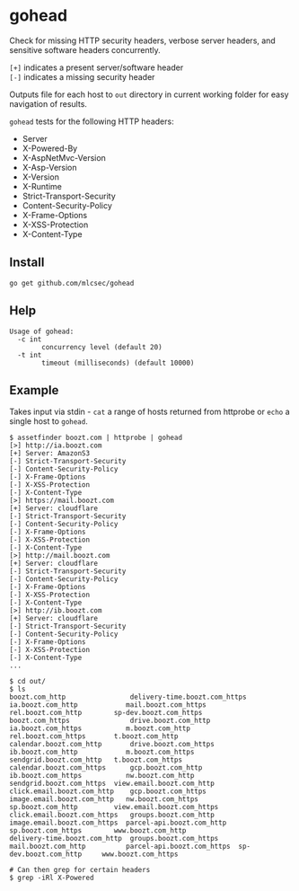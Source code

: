 # gohead

Check for missing HTTP security headers, verbose server headers, and sensitive software headers concurrently.

`[+]` indicates a present server/software header<br>
`[-]` indicates a missing security header

Outputs file for each host to `out` directory in current working folder for easy navigation of results.

`gohead` tests for the following HTTP headers:
* Server
* X-Powered-By
* X-AspNetMvc-Version
* X-Asp-Version
* X-Version
* X-Runtime
* Strict-Transport-Security
* Content-Security-Policy
* X-Frame-Options
* X-XSS-Protection
* X-Content-Type

## Install 
```
go get github.com/mlcsec/gohead
```

## Help
```
Usage of gohead:
  -c int
        concurrency level (default 20)
  -t int
        timeout (milliseconds) (default 10000)
```

## Example
Takes input via stdin - `cat` a range of hosts returned from httprobe or `echo` a single host to `gohead`.
```
$ assetfinder boozt.com | httprobe | gohead
[>] http://ia.boozt.com
[+] Server: AmazonS3
[-] Strict-Transport-Security
[-] Content-Security-Policy
[-] X-Frame-Options
[-] X-XSS-Protection
[-] X-Content-Type
[>] https://mail.boozt.com
[+] Server: cloudflare
[-] Strict-Transport-Security
[-] Content-Security-Policy
[-] X-Frame-Options
[-] X-XSS-Protection
[-] X-Content-Type
[>] http://mail.boozt.com
[+] Server: cloudflare
[-] Strict-Transport-Security
[-] Content-Security-Policy
[-] X-Frame-Options
[-] X-XSS-Protection
[-] X-Content-Type
[>] http://ib.boozt.com
[+] Server: cloudflare
[-] Strict-Transport-Security
[-] Content-Security-Policy
[-] X-Frame-Options
[-] X-XSS-Protection
[-] X-Content-Type
...

$ cd out/
$ ls
boozt.com_http                delivery-time.boozt.com_https  ia.boozt.com_http            mail.boozt.com_https        rel.boozt.com_http        sp-dev.boozt.com_https
boozt.com_https               drive.boozt.com_http           ia.boozt.com_https           m.boozt.com_http            rel.boozt.com_https       t.boozt.com_http
calendar.boozt.com_http       drive.boozt.com_https          ib.boozt.com_http            m.boozt.com_https           sendgrid.boozt.com_http   t.boozt.com_https
calendar.boozt.com_https      gcp.boozt.com_http             ib.boozt.com_https           nw.boozt.com_http           sendgrid.boozt.com_https  view.email.boozt.com_http
click.email.boozt.com_http    gcp.boozt.com_https            image.email.boozt.com_http   nw.boozt.com_https          sp.boozt.com_http         view.email.boozt.com_https
click.email.boozt.com_https   groups.boozt.com_http          image.email.boozt.com_https  parcel-api.boozt.com_http   sp.boozt.com_https        www.boozt.com_http
delivery-time.boozt.com_http  groups.boozt.com_https         mail.boozt.com_http          parcel-api.boozt.com_https  sp-dev.boozt.com_http     www.boozt.com_https

# Can then grep for certain headers
$ grep -iRl X-Powered
```
